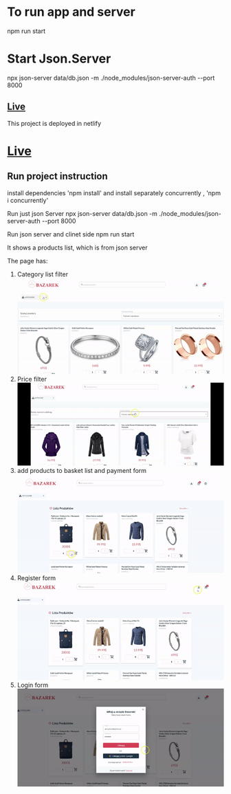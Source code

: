 # To run app and server

npm run start

# Start Json.Server

npx json-server data/db.json -m ./node_modules/json-server-auth --port 8000

## <a href='https://react-buy-products.netlify.app/'>Live</a>

This project is deployed in netlify

# <a href='https://react-buy-products.netlify.app/' target="_blank">Live</a>

<div>
<h2>Run project instruction</h2>
<p> install dependencies 'npm install'  and install separately concurrently , 'npm i concurrently'</p>
<p>Run just  json Server <span>  npx json-server data/db.json -m ./node_modules/json-server-auth --port 8000</span> </p>
<p>Run json server and clinet side <span>npm run start</span><p>
<p>It shows a products list, which is from json server </p>
<p>The page has: </p>
<ol>
<li>Category list filter </br>
<img src='./assets/category.gif' target='_blank' alt='category'/>
</li>
<li>Price filter </br>
<img src='./assets/price-filter.gif' target='_blank' alt='price filter'/>
</li>
<li>add products to basket list and payment form </br> <img src='./assets/addProducts.gif' target='_blank' alt='add products' /> </li>
<li>Register form
<img src='./assets/register.gif'  alt='regiter'/>
</li>
<li>Login form </br> <img src='./assets/login.gif' target='_blank'/></li>
</ol>
</div>
